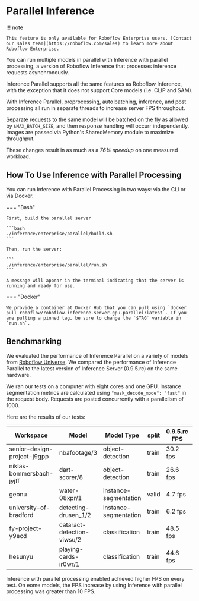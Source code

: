 # Parallel Inference

!!! note

    This feature is only available for Roboflow Enterprise users. [Contact our sales team](https://roboflow.com/sales) to learn more about Roboflow Enterprise.

You can run multiple models in parallel with Inference with parallel processing, a version of Roboflow Inference that processes inference requests asynchronously.

Inference Parallel supports all the same features as Roboflow Inference, with the exception that it does not support Core models (i.e. CLIP and SAM).

With Inference Parallel, preprocessing, auto batching, inference, and post processing all run in separate threads to increase server FPS throughput.

Separate requests to the same model will be batched on the fly as allowed by `$MAX_BATCH_SIZE`, and then response handling will occurr independently. Images are passed via Python's SharedMemory module to maximize throughput.

These changes result in as much as a *76% speedup* on one measured workload.

## How To Use Inference with Parallel Processing

You can run Inference with Parallel Processing in two ways: via the CLI or via Docker.

=== "Bash"

    First, build the parallel server

    ```bash
    ./inference/enterprise/parallel/build.sh
    ```

    Then, run the server:

    ```
    ./inference/enterprise/parallel/run.sh
    ```

    A message will appear in the terminal indicating that the server is running and ready for use.

=== "Docker"

    We provide a container at Docker Hub that you can pull using `docker pull roboflow/roboflow-inference-server-gpu-parallel:latest`. If you are pulling a pinned tag, be sure to change the `$TAG` variable in `run.sh`.


## Benchmarking

We evaluated the performance of Inference Parallel on a variety of models from [Roboflow Universe](https://universe.roboflow.com/). We compared the performance of Inference Parallel to the latest version of Inference Server (0.9.5.rc) on the same hardware.

We ran our tests on a computer with eight cores and one GPU. Instance segmentation metrics are calculated using `"mask_decode_mode": "fast"` in the request body. Requests are posted concurrently with a parallelism of 1000.

Here are the results of our tests:

| Workspace | Model | Model Type | split | 0.9.5.rc FPS| 0.9.5.parallel FPS |
| ----------|------ | ----------- |------|-------------| -------------------|
| senior-design-project-j9gpp | nbafootage/3| object-detection | train | 30.2 fps | 44.03 fps |
| niklas-bommersbach-jyjff   | dart-scorer/8| object-detection | train | 26.6 fps | 47.0 fps |
| geonu  | water-08xpr/1 | instance-segmentation | valid | 4.7 fps | 6.1 fps |
| university-of-bradford | detecting-drusen_1/2 | instance-segmentation | train | 6.2 fps | 7.2 fps |
| fy-project-y9ecd | cataract-detection-viwsu/2 | classification | train | 48.5 fps | 65.4 fps |
| hesunyu | playing-cards-ir0wr/1 | classification | train | 44.6 fps | 57.7 fps |

Inference with parallel processing enabled achieved higher FPS on every test. On eome models, the FPS increase by using Inference with parallel processing was greater than 10 FPS.